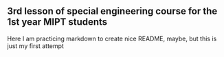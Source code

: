 ## 3rd lesson of special engineering course for the 1st year MIPT students

Here I am practicing markdown to create nice README, maybe, but this is just my first attempt
